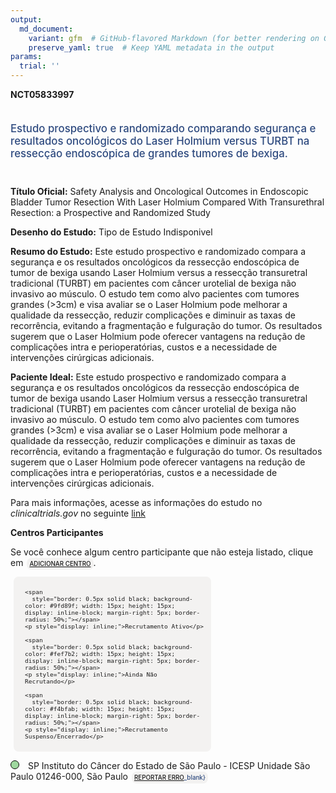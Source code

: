 ```yaml
---
output: 
  md_document:
    variant: gfm  # GitHub-flavored Markdown (for better rendering on GitHub)
    preserve_yaml: true  # Keep YAML metadata in the output
params:
  trial: ''
---
```


**NCT05833997**

<div style="padding: 5px 5px 5px 0px; font-size: 1.20em; font-weight: 500; color: #2E4A7F; text-align: left; margin-bottom: 20px">

Estudo prospectivo e randomizado comparando segurança e resultados
oncológicos do Laser Holmium versus TURBT na ressecção endoscópica de
grandes tumores de bexiga.

</div>

**Título Oficial:** Safety Analysis and Oncological Outcomes in
Endoscopic Bladder Tumor Resection With Laser Holmium Compared With
Transurethral Resection: a Prospective and Randomized Study

**Desenho do Estudo:** Tipo de Estudo Indisponivel

**Resumo do Estudo:** Este estudo prospectivo e randomizado compara a
segurança e os resultados oncológicos da ressecção endoscópica de tumor
de bexiga usando Laser Holmium versus a ressecção transuretral
tradicional (TURBT) em pacientes com câncer urotelial de bexiga não
invasivo ao músculo. O estudo tem como alvo pacientes com tumores
grandes (\>3cm) e visa avaliar se o Laser Holmium pode melhorar a
qualidade da ressecção, reduzir complicações e diminuir as taxas de
recorrência, evitando a fragmentação e fulguração do tumor. Os
resultados sugerem que o Laser Holmium pode oferecer vantagens na
redução de complicações intra e perioperatórias, custos e a necessidade
de intervenções cirúrgicas adicionais.

**Paciente Ideal:** Este estudo prospectivo e randomizado compara a
segurança e os resultados oncológicos da ressecção endoscópica de tumor
de bexiga usando Laser Holmium versus a ressecção transuretral
tradicional (TURBT) em pacientes com câncer urotelial de bexiga não
invasivo ao músculo. O estudo tem como alvo pacientes com tumores
grandes (\>3cm) e visa avaliar se o Laser Holmium pode melhorar a
qualidade da ressecção, reduzir complicações e diminuir as taxas de
recorrência, evitando a fragmentação e fulguração do tumor. Os
resultados sugerem que o Laser Holmium pode oferecer vantagens na
redução de complicações intra e perioperatórias, custos e a necessidade
de intervenções cirúrgicas adicionais.

Para mais informações, acesse as informações do estudo no
*clinicaltrials.gov* no seguinte
[link](https://clinicaltrials.gov/ct2/show/NCT05833997)

**Centros Participantes**

Se você conhece algum centro participante que não esteja listado, clique
em
<span style="color: #2E4A7F; margin-left: 2px; padding: 4px; background-color: #f3f2f1; border-radius: 8px; font-weight: 500; font-size: 0.7em"><a
href="https://flazar.shinyapps.io/formsapp?study_nct_id=NCT05833997&amp;location_id=N%2FA&amp;location_full_name=N%2FA&amp;form_type=Adicionar%20Centro"
target="_blank">ADICIONAR CENTRO</a></span>.

<div style="margin-bottom: 8px; margin-left: 5px; padding: 8px; max-width: 300px; background-color: #f3f2f1; border-radius: 8px; font-size: 0.8em">

<div style="margin-left: 10px;">

    <span 
      style="border: 0.5px solid black; background-color: #9fd89f; width: 15px; height: 15px; display: inline-block; margin-right: 5px; border-radius: 50%;"></span>
    <p style="display: inline;">Recrutamento Ativo</p>

</div>

<div style="margin-left: 10px;">

    <span 
      style="border: 0.5px solid black; background-color: #fef7b2; width: 15px; height: 15px; display: inline-block; margin-right: 5px; border-radius: 50%;"></span>
    <p style="display: inline;">Ainda Não Recrutando</p>

</div>

<div style="margin-left: 10px;">

    <span 
      style="border: 0.5px solid black; background-color: #f4bfab; width: 15px; height: 15px; display: inline-block; margin-right: 5px; border-radius: 50%;"></span>
    <p style="display: inline;">Recrutamento Suspenso/Encerrado</p>

</div>

</div>

<span style="border: 0.5px solid black; display: inline-block; width: 12px; height: 12px; border-radius: 50%; margin-right: 10px; padding-bottom: 0px; background-color: #9fd89f;"></span>
SP Instituto do Câncer do Estado de São Paulo - ICESP Unidade São Paulo
01246-000, São Paulo
<span style="color: #2E4A7F; margin-left: 2px; padding: 4px; background-color: #f3f2f1; border-radius: 8px; font-weight: 500; font-size: 0.7em">[REPORTAR
ERRO](https://flazar.shinyapps.io/formsapp?study_nct_id=NCT05833997&location_id=INSTITUTODOCANCERDOESTADODESAOPAULOICESPSAOPAULOBRAZIL&location_full_name=Instituto%20do%20C%C3%A2ncer%20do%20Estado%20de%20S%C3%A3o%20Paulo%20-%20ICESP%20Unidade%20S%C3%A3o%20Paulo%2C%2001246-000%2C%20S%C3%A3o%20Paulo&form_type=Reportar%20Erro)\_blank}</span>
